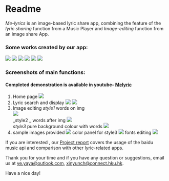 # Readme
_Me-lyrics_ is an image-based lyric share app, combining the feature of the *lyric sharing* function from a Music Player and *Image-editing* function from an image share App. 

### Some works created by our app:
![](pics/DraggedImage.png)
![](pics/DraggedImage-1.png) 
![](pics/DraggedImage-2.png)
![](pics/DraggedImage-3.png)
![](pics/DraggedImage-4.png) 
![](pics/DraggedImage-5.png)


### Screenshots of main functions:
#### Completed demonstration is available in youtube- [Melyric](https://www.youtube.com/watch?v=9SuU7zylYaM&t=24s)
1. Home page 
	![](pics/DraggedImage-6.png)          
2. Lyric search and display
	 ![](pics/DraggedImage-7.png)          ![](pics/DraggedImage-8.png)
3. Image editing _style1_ words on img   			 
	 ![](pics/DraggedImage-9.png)        
	_style2 _ words after img
	 ![](pics/DraggedImage-10.png)            
	_style3_ pure background colour with words
	![](pics/DraggedImage-11.png)
4. sample images provided
	 ![](pics/DraggedImage-12.png)
	color panel for style3
	 ![](pics/DraggedImage-13.png)
	fonts editing
	![](pics/DraggedImage-14.png)

If you are interested , our [Project report](https://github.com/JulieYeah/LyricsCard/blob/master/Application%20Report_Melyrics.pdf) covers the usage of the baidu music api and comparison with other lyric-related apps.

Thank you for your time and if you have any question or suggestions, email us at ye.yaya@outlook.com, xinyunch@connect.hku.hk.

Have a nice day!

